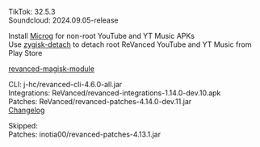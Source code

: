 TikTok: 32.5.3  
Soundcloud: 2024.09.05-release  

Install [Microg](https://github.com/ReVanced/GmsCore/releases) for non-root YouTube and YT Music APKs  
Use [zygisk-detach](https://github.com/j-hc/zygisk-detach) to detach root ReVanced YouTube and YT Music from Play Store  

[revanced-magisk-module](https://github.com/j-hc/revanced-magisk-module)
  
CLI: j-hc/revanced-cli-4.6.0-all.jar  
Integrations: ReVanced/revanced-integrations-1.14.0-dev.10.apk  
Patches: ReVanced/revanced-patches-4.14.0-dev.11.jar  
[Changelog](https://github.com/ReVanced/revanced-patches/releases/tag/v4.14.0-dev.11)  

Skipped:  
Patches: inotia00/revanced-patches-4.13.1.jar    
